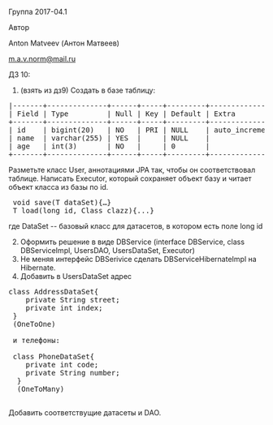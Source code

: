 Группа 2017-04.1

Автор

Anton Matveev (Антон Матвеев)

m.a.v.norm@mail.ru

ДЗ 10:
1. (взять из дз9)
Создать в базе таблицу:
<pre>
|-------+--------------+------+-----+---------+----------------+
| Field | Type         | Null | Key | Default | Extra          |
+-------+--------------+------+-----+---------+----------------+
| id    | bigint(20)   | NO   | PRI | NULL    | auto_increment |
| name  | varchar(255) | YES  |     | NULL    |                |
| age   | int(3)       | NO   |     | 0       |                |
+-------+--------------+------+-----+---------+----------------+
</pre>
Разметьте класс User, аннотациями JPA так, чтобы он соответствовал таблице. 
Написать Executor, который сохраняет объект <T extends DataSet> базу и читает объект класса <T extends DataSet> из базы по id.
<pre>
<T extends DataSet> void save(T dataSet){…}
<T extends DataSet> T load(long id, Class<T> clazz){...}
</pre>
где DataSet -- базовый класс для датасетов, в котором есть поле long id

2. Оформить решение в виде DBService (interface DBService, class DBServiceImpl, UsersDAO, UsersDataSet, Executor)
3. Не меняя интерфейс DBSerivice сделать DBServiceHibernateImpl на Hibernate.
4. Добавить в UsersDataSet адрес
 <pre>
class AddressDataSet{
    private String street;
    private int index;
 } 
 (OneToOne)
  
 и телефоны:
  
 class PhoneDataSet{ 
    private int code;
    private String number;
  } 
  (OneToMany)
  </pre>
   Добавить соответствущие датасеты и DAO. 